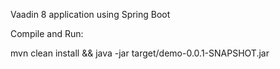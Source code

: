 Vaadin 8 application using Spring Boot

Compile and Run:

mvn clean install && java -jar target/demo-0.0.1-SNAPSHOT.jar

